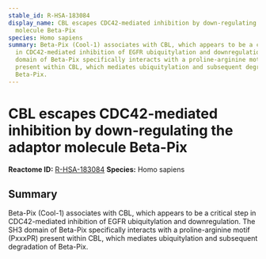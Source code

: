 ```yaml
---
stable_id: R-HSA-183084
display_name: CBL escapes CDC42-mediated inhibition by down-regulating the adaptor
  molecule Beta-Pix
species: Homo sapiens
summary: Beta-Pix (Cool-1) associates with CBL, which appears to be a critical step
  in CDC42-mediated inhibition of EGFR ubiquitylation and downregulation. The SH3
  domain of Beta-Pix specifically interacts with a proline-arginine motif (PxxxPR)
  present within CBL, which mediates ubiquitylation and subsequent degradation of
  Beta-Pix.
---
```


# CBL escapes CDC42-mediated inhibition by down-regulating the adaptor molecule Beta-Pix
**Reactome ID:** [R-HSA-183084](https://reactome.org/content/detail/R-HSA-183084)
**Species:** Homo sapiens

## Summary

Beta-Pix (Cool-1) associates with CBL, which appears to be a critical step in CDC42-mediated inhibition of EGFR ubiquitylation and downregulation. The SH3 domain of Beta-Pix specifically interacts with a proline-arginine motif (PxxxPR) present within CBL, which mediates ubiquitylation and subsequent degradation of Beta-Pix.
